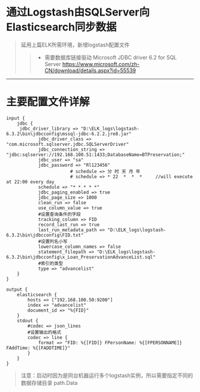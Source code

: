 # 通过Logstash由SQLServer向Elasticsearch同步数据

> 延用上篇ELK所需环境，新增logstash配置文件
>>* 需要数据库链接驱动 Microsoft JDBC driver 6.2 for SQL Server https://www.microsoft.com/zh-CN/download/details.aspx?id=55539
---
# 主要配置文件详解

```
input {
    jdbc {
     jdbc_driver_library => "D:\ELK_logs\logstash-6.3.2\bin\jdbcconfig\mssql-jdbc-6.2.2.jre8.jar"
            jdbc_driver_class => "com.microsoft.sqlserver.jdbc.SQLServerDriver"
            jdbc_connection_string => "jdbc:sqlserver://192.168.100.51:1433;DatabaseName=BTPreservation;"
            jdbc_user => "sa"
            jdbc_password => "Rl123456"
                        # schedule => 分 时 天 月 年  
                        # schedule => * 22  *  *  *     //will execute at 22:00 every day
            schedule => "* * * * *"
            jdbc_paging_enabled => true
            jdbc_page_size => 1000
            clean_run => false
            use_column_value => true
            #设置查询条件的字段
            tracking_column => FID
            record_last_run => true
            last_run_metadata_path => "D:\ELK_logs\logstash-6.3.2\bin\jdbcconfig\FID.txt"
            #设置列名小写
            lowercase_column_names => false
            statement_filepath => "D:\ELK_logs\logstash-6.3.2\bin\jdbcconfig\x_Loan_PreservationAdvanceList.sql"
            #索引的类型
            type => "advancelist"
    }
}

output {
    elasticsearch {
        hosts => ["192.168.100.50:9200"]
        index => "advancelist"
        document_id => "%{FID}"
    }
    stdout {
        #codec => json_lines
        #设置输出的格式
        codec => line {
            format => "FID: %{[FID]} FPersonName: %{[FPERSONNAME]} FAddTime: %{[FADDTIME]}"
        }
    }
}
```

> 注意：启动时因为是同台机器运行多个logstash实例，所以需要指定不同的数据存储目录 path.Data 